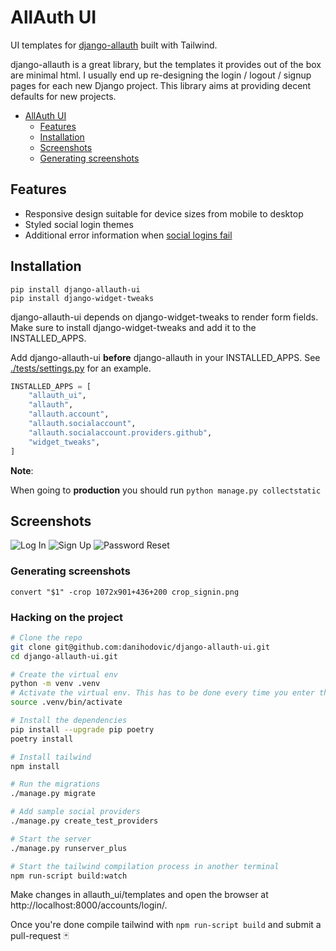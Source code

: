 # AllAuth UI

UI templates for [django-allauth](https://github.com/pennersr/django-allauth)
built with Tailwind.

django-allauth is a great library, but the templates it provides out of the box
are minimal html. I usually end up re-designing the login / logout / signup
pages for each new Django project. This library aims at providing decent
defaults for new projects.

* [AllAuth UI](#allauth-ui)
   * [Features](#features)
   * [Installation](#installation)
   * [Screenshots](#screenshots)
   * [Generating screenshots](#generating-screenshots)

## Features

- Responsive design suitable for device sizes from mobile to desktop
- Styled social login themes
- Additional error information when [social logins fail](https://github.com/pennersr/django-allauth/issues/2142)

## Installation


```
pip install django-allauth-ui
pip install django-widget-tweaks
```

django-allauth-ui depends on django-widget-tweaks to render form fields. Make
sure to install django-widget-tweaks and add it to the INSTALLED_APPS.

Add django-allauth-ui **before** django-allauth in your INSTALLED_APPS. See
[./tests/settings.py](./tests/settings.py) for an example.

```python
INSTALLED_APPS = [
    "allauth_ui",
    "allauth",
    "allauth.account",
    "allauth.socialaccount",
    "allauth.socialaccount.providers.github",
    "widget_tweaks",
]
```
**Note**:

When going to **production** you should run ```python manage.py collectstatic```

## Screenshots

![Log In](./images/signin.png)
![Sign Up](./images/signup.png)
![Password Reset](./images/password_reset.png)

### Generating screenshots

```
convert "$1" -crop 1072x901+436+200 crop_signin.png
```

### Hacking on the project

```sh
# Clone the repo
git clone git@github.com:danihodovic/django-allauth-ui.git
cd django-allauth-ui.git

# Create the virtual env
python -m venv .venv
# Activate the virtual env. This has to be done every time you enter the directory.
source .venv/bin/activate

# Install the dependencies
pip install --upgrade pip poetry
poetry install

# Install tailwind
npm install

# Run the migrations
./manage.py migrate

# Add sample social providers
./manage.py create_test_providers

# Start the server
./manage.py runserver_plus

# Start the tailwind compilation process in another terminal
npm run-script build:watch
```

Make changes in allauth_ui/templates and open the browser at http://localhost:8000/accounts/login/.

Once you're done compile tailwind with `npm run-script build` and submit a pull-request 🃏
